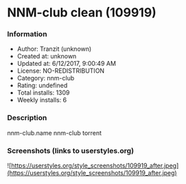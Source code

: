 # NNM-club clean (109919)

### Information
- Author: Tranzit (unknown)
- Created at: unknown
- Updated at: 6/12/2017, 9:00:49 AM
- License: NO-REDISTRIBUTION
- Category: nnm-club
- Rating: undefined
- Total installs: 1309
- Weekly installs: 6


### Description
nnm-club.name
nnm-club
torrent


### Screenshots (links to userstyles.org)
![https://userstyles.org/style_screenshots/109919_after.jpeg](https://userstyles.org/style_screenshots/109919_after.jpeg)


